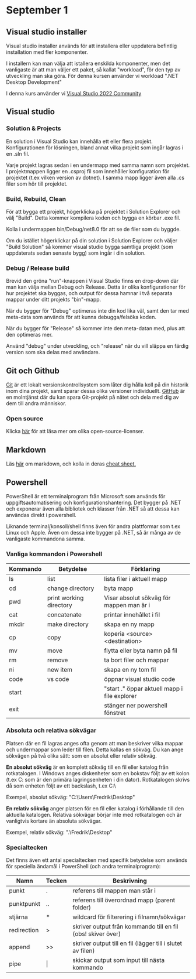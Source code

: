 # September 1

## Visual studio installer
Visual studio installer används för att installera eller uppdatera befintlig installation med fler komponenter.

I installern kan man välja att istallera enskilda komponenter, men det vanligaste är att man väljer ett paket, så kallat "workload", för den typ av utveckling man ska göra. För denna kursen använder vi workload ".NET Desktop Development"

I denna kurs använder vi [Visual Studio 2022 Community](https://visualstudio.microsoft.com/downloads/)

## Visual studio

### Solution & Projects

En solution i Visual Studio kan innehålla ett eller flera projekt. Konfigurationen för lösningen, bland annat vilka projekt som ingår lagras i en .sln fil.

Varje projekt lagras sedan i en undermapp med samma namn som projektet. I projektmappen ligger en .csproj fil som innehåller konfiguration för projektet (t.ex vilken version av dotnet). I samma mapp ligger även alla .cs filer som hör till projektet.

### Build, Rebuild, Clean

För att bygga ett projekt, högerklicka på projektet i Solution Explorer och välj "Build". Detta kommer kompilera koden och bygga en körbar .exe fil.

Kolla i undermappen bin/Debug/net8.0 för att se de filer som du byggde.

Om du istället högerklickar på din solution i Solution Explorer och väljer "Build Solution" så kommer visual studio bygga samtliga projekt (som uppdaterats sedan senaste bygg) som ingår i din solution.

### Debug / Release build

Brevid den gröna "run"-knappen i Visual Studio finns en drop-down där man kan välja mellan Debug och Release. Detta är olika konfigurationer för hur projektet ska byggas, och output för dessa hamnar i två separata mappar under ditt projekts "bin"-mapp.

När du bygger för "Debug" optimeras inte din kod lika väl, samt den tar med meta-data som används för att kunna debugga/felsöka koden.

När du bygger för "Release" så kommer inte den meta-datan med, plus att den optimeras mer.

Använd "debug" under utveckling, och "release" när du vill släppa en färdig version som ska delas med användare.

## Git och Github

[Git](https://git-scm.com/) är ett lokalt versionskontrollsystem som låter dig hålla koll på din historik inom dina projekt, samt sparar dessa olika versioner individuellt. [GitHub](https://github.com/) är en molntjänst där du kan spara Git-projekt på nätet och dela med dig av dem till andra människor.

### Open source
Klicka [här](https://choosealicense.com/licenses/) för att läsa mer om olika open-source-licenser.

## Markdown

Läs [här](https://www.markdownguide.org/getting-started/) om markdown, och kolla in deras [cheat sheet.](https://www.markdownguide.org/cheat-sheet/)

## Powershell

PowerShell är ett terminalprogram från Microsoft som används för uppgiftsautomatisering och konfigurationshantering. Det bygger på .NET och exponerar även alla bibliotek och klasser från .NET så att dessa kan användas direkt i powershell.

Liknande terminal/konsoll/shell finns även för andra plattformar som t.ex Linux och Apple. Även om dessa inte bygger på .NET, så är många av de vanligaste kommandona samma.

### Vanliga kommandon i Powershell

| Kommando | Betydelse |Förklaring  | 
|--------------|------|-------------|
| ls | list | lista filer i aktuell mapp  |
| cd | change directory | byta mapp
| pwd | print working directory | Visar absolut sökväg för mappen man är i|
| cat | concatenate | printar innehållet i fil
| mkdir | make directory | skapa en ny mapp
| cp | copy | koperia &lt;source&gt; &lt;destination&gt;
| mv | move | flytta eller byta namn på fil
| rm | remove | ta bort filer och mappar
| ni | new item | skapa en ny tom fil
| code | vs code | öppnar visual studio code
| start | | "start ." öppar aktuell mapp i file explorer
| exit | | stänger ner powershell fönstret

### Absoluta och relativa sökvägar

Platsen där en fil lagras anges ofta genom att man beskriver vilka mappar och undermappar som leder till filen. Detta kallas en sökväg. Du kan ange sökvägen på två olika sätt: som en absolut eller relativ sökväg.

**En absolut sökväg** är en komplett sökväg till en fil eller katalog från rotkatalogen. I Windows anges diskenheter som en bokstav följt av ett kolon (t.ex C: som är den primära lagringsenheten i din dator). Rotkatalogen skrivs då som enheten följt av ett backslash, t.ex C:\

Exempel, absolut sökväg: "C:\Users\Fredrik\Desktop"

**En relativ sökväg** anger platsen för en fil eller katalog i förhållande till den aktuella katalogen. Relativa sökvägar börjar inte med rotkatalogen och är vanligtvis kortare än absoluta sökvägar.

Exempel, relativ sökväg: ".\Fredrik\Desktop"

### Specialtecken

Det finns även ett antal specialtecken med specifik betydelse som används för speciella ändamål i PowerShell (och andra terminalprogram):

|Namn|Tecken|Beskrivning|
|------|----|-----------|
|punkt|.|referens till mappen man står i|
|punktpunkt|..|referens till överordnad mapp (parent folder)|
|stjärna|\*|wildcard för filterering i filnamn/sökvägar|
|redirection|\>|skriver output från kommando till en fil (obs! skiver över)|
|append|\>\>|skriver output till en fil (lägger till i slutet av filen)|
|pipe|\||skickar output som input till nästa kommando|
